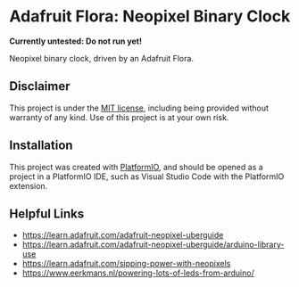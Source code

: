 # Adafruit Flora: Neopixel Binary Clock

**Currently untested: Do not run yet!**

Neopixel binary clock, driven by an Adafruit Flora.

## Disclaimer

This project is under the [MIT license](https://opensource.org/licenses/MIT), including being provided without warranty of any kind. Use of this project is at your own risk.

## Installation

This project was created with [PlatformIO](https://platformio.org/), and should be opened as a project in a PlatformIO IDE, such as Visual Studio Code with the PlatformIO extension.

## Helpful Links

- https://learn.adafruit.com/adafruit-neopixel-uberguide
- https://learn.adafruit.com/adafruit-neopixel-uberguide/arduino-library-use
- https://learn.adafruit.com/sipping-power-with-neopixels
- https://www.eerkmans.nl/powering-lots-of-leds-from-arduino/